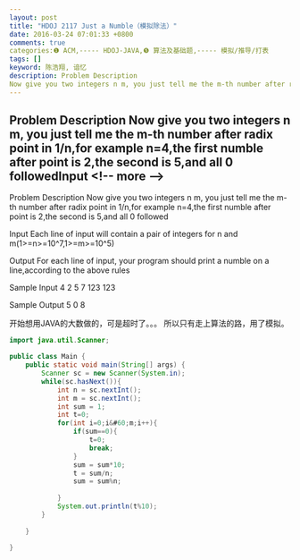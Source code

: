 ```yaml
---
layout: post
title: "HDOJ 2117 Just a Numble（模拟除法）"
date: 2016-03-24 07:01:33 +0800
comments: true
categories:❶ ACM,----- HDOJ-JAVA,❺ 算法及基础题,----- 模拟/推导/打表
tags: []
keyword: 陈浩翔, 谙忆
description: Problem Description 
Now give you two integers n m, you just tell me the m-th number after radix point in 1/n,for example n=4,the first numble after point is 2,the second is 5,and all 0 followedInput 
---
```



Problem Description 
Now give you two integers n m, you just tell me the m-th number after radix point in 1/n,for example n=4,the first numble after point is 2,the second is 5,and all 0 followedInput
&#60;!-- more --&#62;
----------

Problem Description
Now give you two integers n m, you just tell me the m-th number after radix point in 1/n,for example n=4,the first numble after point is 2,the second is 5,and all 0 followed
 

Input
Each line of input will contain a pair of integers for n and m(1>=n>=10^7,1>=m>=10^5)
 

Output
For each line of input, your program should print a numble on a line,according to the above rules
 

Sample Input
4 2
5 7
123 123
 

Sample Output
5
0
8


开始想用JAVA的大数做的，可是超时了。。。
所以只有走上算法的路，用了模拟。
```java
import java.util.Scanner;

public class Main {
	public static void main(String[] args) {
		Scanner sc = new Scanner(System.in);
		while(sc.hasNext()){
			int n = sc.nextInt();
			int m = sc.nextInt();
			int sum = 1;
			int t=0;
			for(int i=0;i&#60;m;i++){
				if(sum==0){
					t=0;
					break;
				}
				sum = sum*10;
				t = sum/n;
				sum = sum%n;
				
			}
			System.out.println(t%10);
		}
		
	}
	
}

```